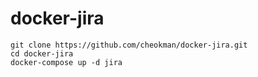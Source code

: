 # docker-jira
```
git clone https://github.com/cheokman/docker-jira.git
cd docker-jira
docker-compose up -d jira
```